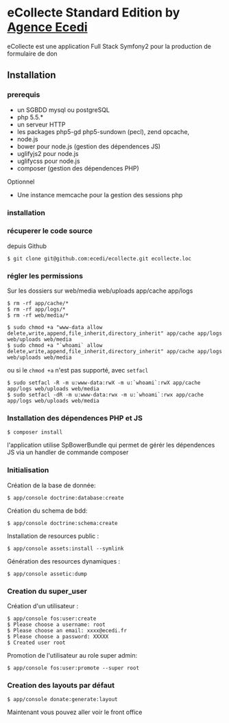 # eCollecte Standard Edition by [Agence Ecedi](http://ecedi.fr)

eCollecte est une application Full Stack Symfony2 pour la production de formulaire de don

## Installation

### prerequis

  * un SGBDD mysql ou postgreSQL
  * php 5.5.\*
  * un serveur HTTP
  * les packages php5-gd php5-sundown (pecl), zend opcache,
  * node.js
  * bower pour node.js (gestion des dépendences JS)
  * uglifyjs2 pour node.js
  * uglifycss pour node.js
  * composer (gestion des dépendences PHP)

Optionnel
  * Une instance memcache pour la gestion des sessions php  

### installation

### récuperer le code source

depuis Github


    $ git clone git@github.com:ecedi/ecollecte.git ecollecte.loc


### régler les permissions

Sur les dossiers sur web/media web/uploads app/cache app/logs

    $ rm -rf app/cache/*
    $ rm -rf app/logs/*
    $ rm -rf web/media/*

    $ sudo chmod +a "www-data allow delete,write,append,file_inherit,directory_inherit" app/cache app/logs web/uploads web/media
    $ sudo chmod +a "`whoami` allow delete,write,append,file_inherit,directory_inherit" app/cache app/logs web/uploads web/media

ou si le `chmod +a` n'est pas supporté, avec `setfacl`

    $ sudo setfacl -R -m u:www-data:rwX -m u:`whoami`:rwX app/cache app/logs web/uploads web/media
    $ sudo setfacl -dR -m u:www-data:rwx -m u:`whoami`:rwx app/cache app/logs web/uploads web/media


### Installation des dépendences PHP et JS

    $ composer install

l'application utilise SpBowerBundle qui permet de gérér les dépendences JS via un handler de commande composer


### Initialisation

Création de la base de donnée:

    $ app/console doctrine:database:create

Création du schema de bdd:

    $ app/console doctrine:schema:create

Installation de resources public :

    $ app/console assets:install --symlink

Génération des resources dynamiques :

    $ app/console assetic:dump


### Creation du super_user

Création d'un utilisateur :

    $ app/console fos:user:create
    $ Please choose a username: root
    $ Please choose an email: xxxx@ecedi.fr
    $ Please choose a password: XXXXX
    $ Created user root

Promotion de l'utilisateur au role super admin:

    $ app/console fos:user:promote --super root


### Creation des layouts par défaut

    $ app/console donate:generate:layout

Maintenant vous pouvez aller voir le front office